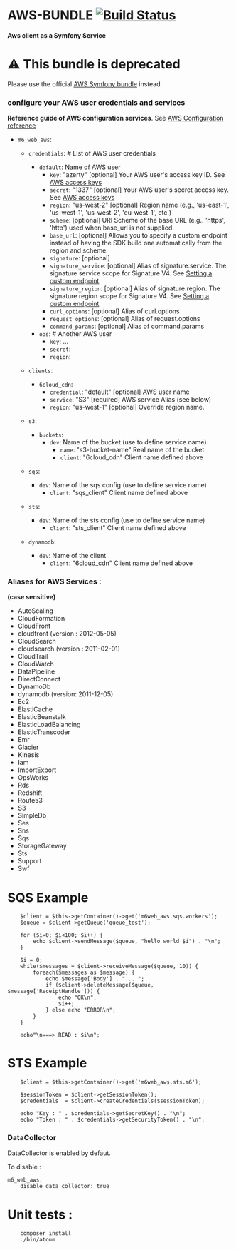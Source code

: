 # AWS-BUNDLE [![Build Status](https://travis-ci.org/M6Web/AwsBundle.svg?branch=master)](https://travis-ci.org/M6Web/AwsBundle)

#### Aws client as a Symfony Service

# ⚠ This bundle is deprecated

Please use the official [AWS Symfony bundle](https://github.com/aws/aws-sdk-php-symfony) instead.

### configure your AWS user credentials and services

**Reference guide of AWS configuration services**.
 See [AWS Configuration reference](http://docs.aws.amazon.com/aws-sdk-php/guide/latest/configuration.html)

- `m6_web_aws`:
    - `credentials`: # List of AWS user credentials
        - `default`: Name of AWS user
            - `key`: "azerty" [optional] Your AWS user's access key ID. See [AWS access keys](http://aws.amazon.com/fr/developers/access-keys/)
            - `secret`: "1337" [optional] Your AWS user's secret access key. See [AWS access keys](http://aws.amazon.com/fr/developers/access-keys/)
            - `region`: "us-west-2" [optional] Region name (e.g., 'us-east-1', 'us-west-1', 'us-west-2', 'eu-west-1', etc.)
            - `scheme`: [optional] URI Scheme of the base URL (e.g.. 'https', 'http') used when base_url is not supplied.
            - `base_url`: [optional] Allows you to specify a custom endpoint instead of having the SDK build one automatically from the region and scheme.
            - `signature`: [optional]
            - `signature_service`: [optional] Alias of signature.service. The signature service scope for Signature V4. See [Setting a custom endpoint](http://docs.aws.amazon.com/aws-sdk-php/guide/latest/configuration.html#custom-endpoint)
            - `signature_region`: [optional] Alias of signature.region. The signature region scope for Signature V4. See [Setting a custom endpoint](http://docs.aws.amazon.com/aws-sdk-php/guide/latest/configuration.html#custom-endpoint)
            - `curl_options`: [optional] Alias of curl.options
            - `request_options`: [optional] Alias of request.options
            - `command_params`: [optional] Alias of command.params
        - `ops`: # Another AWS user
            - `key`: ...
            - `secret`:
            - `region`:

    - `clients`:
        - `6cloud_cdn`:
            - `credential`: "default" [optional] AWS user name
            - `service`: "S3" [required] AWS service Alias (see below)
            - `region`: "us-west-1" [optional] Override region name.

    - `s3`:
        - `buckets`:
            - `dev`: Name of the bucket (use to define service name)
                - `name`: "s3-bucket-name" Real name of the bucket
                - `client`: "6cloud_cdn" Client name defined above
    - `sqs`:
        - `dev`: Name of the sqs config (use to define service name)
            - `client`: "sqs_client" Client name defined above

    - `sts`:
        - `dev`: Name of the sts config (use to define service name)
            - `client`: "sts_client" Client name defined above

    - `dynamodb`:
        - `dev`: Name of the client
            - `client`: "6cloud_cdn" Client name defined above


### Aliases for AWS Services :

**(case sensitive)**

 - AutoScaling
 - CloudFormation
 - CloudFront
 - cloudfront (version : 2012-05-05)
 - CloudSearch
 - cloudsearch (version : 2011-02-01)
 - CloudTrail
 - CloudWatch
 - DataPipeline
 - DirectConnect
 - DynamoDb
 - dynamodb (version: 2011-12-05)
 - Ec2
 - ElastiCache
 - ElasticBeanstalk
 - ElasticLoadBalancing
 - ElasticTranscoder
 - Emr
 - Glacier
 - Kinesis
 - Iam
 - ImportExport
 - OpsWorks
 - Rds
 - Redshift
 - Route53
 - S3
 - SimpleDb
 - Ses
 - Sns
 - Sqs
 - StorageGateway
 - Sts
 - Support
 - Swf

# SQS Example

```
    $client = $this->getContainer()->get('m6web_aws.sqs.workers');
    $queue = $client->getQueue('queue_test');

    for ($i=0; $i<100; $i++) {
        echo $client->sendMessage($queue, "hello world $i") . "\n";
    }

    $i = 0;
    while($messages = $client->receiveMessage($queue, 10)) {
        foreach($messages as $message) {
            echo $message['Body'] . "... ";
            if ($client->deleteMessage($queue, $message['ReceiptHandle'])) {
                echo "OK\n";
                $i++;
            } else echo "ERROR\n";
        }
    }

    echo"\n===> READ : $i\n";
```

# STS Example

```
    $client = $this->getContainer()->get('m6web_aws.sts.m6');

    $sessionToken = $client->getSessionToken();
    $credentials  = $client->createCredentials($sessionToken);

    echo "Key : " . $credentials->getSecretKey() . "\n";
    echo "Token : " . $credentials->getSecurityToken() . "\n";
```

### DataCollector

DataCollector is enabled by defaut.

To disable :

```
m6_web_aws:
    disable_data_collector: true
```

# Unit tests :

```
    composer install
    ./bin/atoum
```
